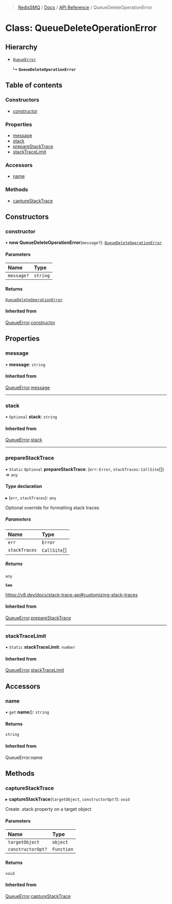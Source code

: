 >[RedisSMQ](../../../README.md) / [Docs](../../README.md) / [API Reference](../README.md) / QueueDeleteOperationError

# Class: QueueDeleteOperationError

## Hierarchy

- [`QueueError`](QueueError.md)

  ↳ **`QueueDeleteOperationError`**

## Table of contents

### Constructors

- [constructor](QueueDeleteOperationError.md#constructor)

### Properties

- [message](QueueDeleteOperationError.md#message)
- [stack](QueueDeleteOperationError.md#stack)
- [prepareStackTrace](QueueDeleteOperationError.md#preparestacktrace)
- [stackTraceLimit](QueueDeleteOperationError.md#stacktracelimit)

### Accessors

- [name](QueueDeleteOperationError.md#name)

### Methods

- [captureStackTrace](QueueDeleteOperationError.md#capturestacktrace)

## Constructors

### constructor

• **new QueueDeleteOperationError**(`message?`): [`QueueDeleteOperationError`](QueueDeleteOperationError.md)

#### Parameters

| Name | Type |
| :------ | :------ |
| `message?` | `string` |

#### Returns

[`QueueDeleteOperationError`](QueueDeleteOperationError.md)

#### Inherited from

[QueueError](QueueError.md).[constructor](QueueError.md#constructor)

## Properties

### message

• **message**: `string`

#### Inherited from

[QueueError](QueueError.md).[message](QueueError.md#message)

___

### stack

• `Optional` **stack**: `string`

#### Inherited from

[QueueError](QueueError.md).[stack](QueueError.md#stack)

___

### prepareStackTrace

▪ `Static` `Optional` **prepareStackTrace**: (`err`: `Error`, `stackTraces`: `CallSite`[]) => `any`

#### Type declaration

▸ (`err`, `stackTraces`): `any`

Optional override for formatting stack traces

##### Parameters

| Name | Type |
| :------ | :------ |
| `err` | `Error` |
| `stackTraces` | `CallSite`[] |

##### Returns

`any`

**`See`**

https://v8.dev/docs/stack-trace-api#customizing-stack-traces

#### Inherited from

[QueueError](QueueError.md).[prepareStackTrace](QueueError.md#preparestacktrace)

___

### stackTraceLimit

▪ `Static` **stackTraceLimit**: `number`

#### Inherited from

[QueueError](QueueError.md).[stackTraceLimit](QueueError.md#stacktracelimit)

## Accessors

### name

• `get` **name**(): `string`

#### Returns

`string`

#### Inherited from

QueueError.name

## Methods

### captureStackTrace

▸ **captureStackTrace**(`targetObject`, `constructorOpt?`): `void`

Create .stack property on a target object

#### Parameters

| Name | Type |
| :------ | :------ |
| `targetObject` | `object` |
| `constructorOpt?` | `Function` |

#### Returns

`void`

#### Inherited from

[QueueError](QueueError.md).[captureStackTrace](QueueError.md#capturestacktrace)
